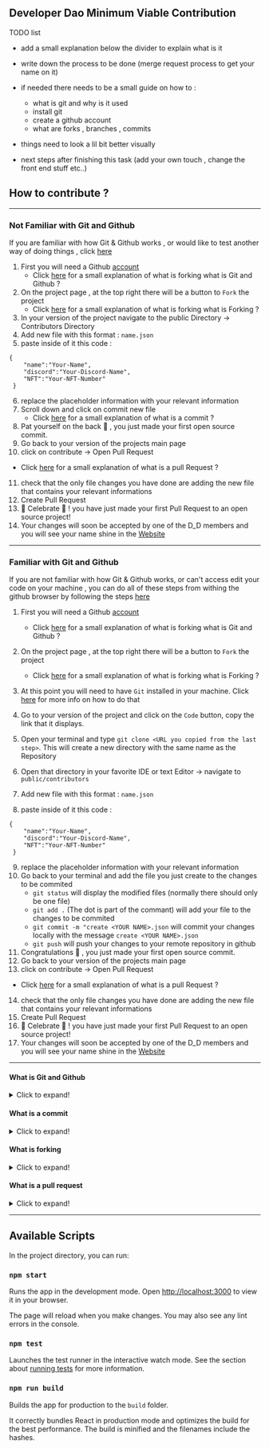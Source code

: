 
## Developer Dao Minimum Viable Contribution 

TODO list
- add a small explanation below the divider to explain what is it
- write down the process to be done (merge request process to get your name on it)
- if needed there needs to be a small guide on how to :
    - what is git and why is it used
    - install git 
    - create a github account 
    - what are forks , branches , commits

- things need to look a lil bit better visually 
- next steps after finishing this task (add your own touch , change the front end stuff etc..)

## How to contribute ? 

-------
### Not Familiar with Git and Github 

If you are familiar with how Git & Github works , or would like to test another way of doing things , click [here](#familiar-with-git-and-github) 

1. First you will need a Github [account](https://github.com/signup)
    * Click [here](#what-is-git-and-github) for a small explanation of what is forking what is Git and Github  ? 
2. On the project page , at the top right there will be a button to `Fork` the project 
    * Click [here](#what-is-forking) for a small explanation of what is forking what is Forking ? 
3. In your version of the project navigate to the public Directory -> Contributors Directory 
4. Add new file with this format : `name.json`
5. paste inside of it this code : 
```
{
    "name":"Your-Name",
    "discord":"Your-Discord-Name",
    "NFT":"Your-NFT-Number"
 }
```
6. replace the placeholder information with your relevant information 
7. Scroll down and click on commit new file
   * Click [here](#what-is-a-commit) for a small explanation of what is a commit ? 
8. Pat yourself on the back 🎉 , you just made your first open source commit.
9. Go back to your version of the projects main page 
10. click on contribute -> Open Pull Request 
   * Click [here](#what-is-a-pull-request) for a small explanation of what is a pull Request ?
11. check that the only file changes you have done are adding the new file that contains your relevant informations 
12. Create Pull Request
13. 🥳 Celebrate 🥳 ! you have just made your first Pull Request to an open source project! 
14. Your changes will soon be accepted by one of the D_D members and you will see your name shine in the [Website](d-d-directory.vercel.app/)

------

### Familiar with Git and Github 

If you are not familiar with how Git & Github works, or can't access edit your code on your machine , you can do all of these steps from withing the github browser by following the steps [here](#not-familiar-with-git-and-github) 


1. First you will need a Github [account](https://github.com/signup)
    * Click [here](#what-is-git-and-github) for a small explanation of what is forking what is Git and Github  ? 
2. On the project page , at the top right there will be a button to `Fork` the project 
    * Click [here](#what-is-forking) for a small explanation of what is forking what is Forking ? 
3. At this point you will need to have `Git` installed in your machine. Click [here](https://git-scm.com/book/en/v2/Getting-Started-Installing-Git) for more info on how to do that
4. Go to your version of the project and click on the `Code` button, copy the link that it displays.
5. Open your terminal and type `git clone <URL you copied from the last step>`.  This will create a new directory with the same name as the Repository
6.  Open that directory in your favorite IDE or text Editor -> navigate to `public/contributors` 

7. Add new file with this format : `name.json`
8. paste inside of it this code : 
```
{
    "name":"Your-Name",
    "discord":"Your-Discord-Name",
    "NFT":"Your-NFT-Number"
 }
```
9. replace the placeholder information with your relevant information 
10. Go back to your terminal and add the file you just create to the changes to be commited 
    - `git status` will display the modified files (normally there should only be one file)
    - `git add .` (The dot is part of the commant) will add your file to the changes to be commited 
    - `git commit -m "create <YOUR NAME>.json` will commit your changes locally with the message `create <YOUR NAME>.json`
    - `git push` will push your changes to your remote repository in github
11. Congratulations 🎉 , you just made your first open source commit.
12. Go back to your version of the projects main page 
13. click on contribute -> Open Pull Request 
   * Click [here](#what-is-a-pull-request) for a small explanation of what is a pull Request ?
14. check that the only file changes you have done are adding the new file that contains your relevant informations 
15. Create Pull Request
16. 🥳 Celebrate 🥳 ! you have just made your first Pull Request to an open source project! 
17. Your changes will soon be accepted by one of the D_D members and you will see your name shine in the [Website](d-d-directory.vercel.app/)

-----------------
#### What is Git and Github 
<details>
  <summary>Click to expand!</summary>
  
  ## Git
  TODO
  ## Github
  TODO
</details>


#### What is a commit 
<details>
  <summary>Click to expand!</summary>
  
  ## Forking
  TODO
</details>


#### What is forking 
<details>
  <summary>Click to expand!</summary>
  
  ## Forking
  TODO
</details>

#### What is a pull request 
<details>
  <summary>Click to expand!</summary>
  
  ## Forking
  TODO
</details>

---------------------

## Available Scripts

In the project directory, you can run:

### `npm start`

Runs the app in the development mode. Open [http://localhost:3000](http://localhost:3000) to view it in your browser.

The page will reload when you make changes. You may also see any lint errors in the console.

### `npm test`

Launches the test runner in the interactive watch mode. See the section about [running tests](https://facebook.github.io/create-react-app/docs/running-tests) for more information.

### `npm run build`

Builds the app for production to the `build` folder.

It correctly bundles React in production mode and optimizes the build for the best performance. The build is minified and the filenames include the hashes.